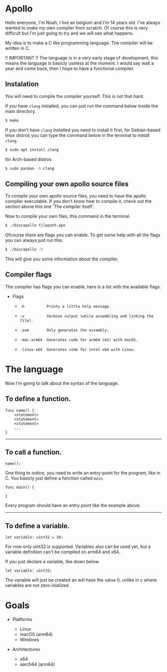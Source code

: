 # Apollo

Hello everyone, I'm Noah, I live an belgium and I'm 14 years old.
I've always wanted to make my own compiler from scratch. Of course this is very difficult
but I'm just going to try and we will see what happens.


My idea is to make a C like programming language. The compiler will be written in C.


!! IMPORTANT !! The language is in a very early stage of development, this means the language
is basicly useless at the moment. I would say wait a year and come back, then I hope to have 
a functional compiler.


## Instalation

You will need to compile the compiler yourself. This is not that hard.

If you have `clang` installed, you can just run the command below inside the main directory.

```bash
$ make
```

If you don't have `clang` installed you need to install it first, for Debian-based linux distros you can type the command below in the terminal to install `clang`.

```bash
$ sudo apt install clang
```

for Arch-based distros
```bash
$ sudo pacman -S clang
```

## Compiling your own apollo source files
To compile your own apollo source files, you need to have the apollo compiler executable. If you don't
know how to compile it, check out the section above this one 'The compiler itself'.

Now to compile your own files, this command in the terminal.
```bash
$ ./bin/apollo filepath.apo 
```

Ofcourse there are flags you can enable. To get some help with all the flags you can always just run this.
```bash
$ ./bin/apollo -h
```

This will give you some information about the compiler.

## Compiler flags
The compiler has flags you can enable, here is a list with the available flags.

- Flags
  -     -h          Prints a little help message.
  -     -v          Verbose output (while assembling and linking the file).
  -     -asm        Only generates the assembly.
  -     -mac-arm64  Generates code for arm64 (m1) with macOS.
  -     -linux-x64  Generates code for intel x64 with Linux.


# The language
Now I'm going to talk about the syntax of the language.

## To define a function.
```
func name() {
    <statement>
    <statement>
    <statement>
    ...
}
```

---

## To call a function.
```
name();
```

One thing to notice, you need to write an entry-point for the program, like in C. You basicly just define a function called `main`.

```
func main() {

}
```

Every program should have an entry point like the example above.

---

## To define a variable.
```
let variable: uint32 = 10;
```

For now only uint32 is supported.
Variables also can be used yet, but a variable definition can't be compiled on arm64 and x64.

If you just declare a variable, like down below.
```
let variable: uint32;
```

The variable will just be created an will have the value 0, unlike in c where variables are not zero-inialized.


# Goals

- Platforms
  - Linux
  - macOS (arm64)
  - Windows

- Architectures
  - x64
  - aarch64 (arm64)